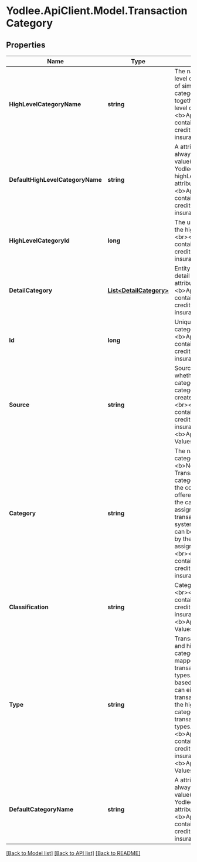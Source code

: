 # Yodlee.ApiClient.Model.TransactionCategory

## Properties

Name | Type | Description | Notes
------------ | ------------- | ------------- | -------------
**HighLevelCategoryName** | **string** | The name of the high level category. A group of similar transaction categories are clubbed together to form a high-level category.&lt;br&gt;&lt;br&gt;&lt;b&gt;Applicable containers&lt;/b&gt;: creditCard, investment, insurance, loan&lt;br&gt; | [optional] [readonly] 
**DefaultHighLevelCategoryName** | **string** | A attribute which will always hold the first value(initial name) of Yodlee defined highLevelCategoryName attribute.&lt;br&gt;&lt;br&gt;&lt;b&gt;Applicable containers&lt;/b&gt;: creditCard, investment, insurance, loan&lt;br&gt; | [optional] [readonly] 
**HighLevelCategoryId** | **long** | The unique identifier of the high level category.&lt;br&gt;&lt;br&gt;&lt;b&gt;Applicable containers&lt;/b&gt;: creditCard, investment, insurance, loan&lt;br&gt; | [optional] [readonly] 
**DetailCategory** | [**List&lt;DetailCategory&gt;**](DetailCategory.md) | Entity that provides detail category attributes&lt;br&gt;&lt;br&gt;&lt;b&gt;Applicable containers&lt;/b&gt;: creditCard, investment, insurance, loan&lt;br&gt; | [optional] [readonly] 
**Id** | **long** | Unique identifier of the category.&lt;br&gt;&lt;br&gt;&lt;b&gt;Applicable containers&lt;/b&gt;: creditCard, investment, insurance, loan&lt;br&gt; | [optional] [readonly] 
**Source** | **string** | Source used to identify whether the transaction category is user defined category or system created category.&lt;br&gt;&lt;br&gt;&lt;b&gt;Applicable containers&lt;/b&gt;: creditCard, investment, insurance, loan&lt;br&gt;&lt;b&gt;Applicable Values&lt;/b&gt;&lt;br&gt; | [optional] [readonly] 
**Category** | **string** | The name of the category.&lt;br&gt;&lt;b&gt;Note&lt;/b&gt;: Transaction categorization is one of the core features offered by Yodlee and the categories are assigned to the transactions by the system. Transactions can be clubbed together by the category that is assigned to them.  &lt;br&gt;&lt;br&gt;&lt;b&gt;Applicable containers&lt;/b&gt;: creditCard, investment, insurance, loan&lt;br&gt; | [optional] [readonly] 
**Classification** | **string** | Category Classification.&lt;br&gt;&lt;br&gt;&lt;b&gt;Applicable containers&lt;/b&gt;: creditCard, investment, insurance, loan&lt;br&gt;&lt;b&gt;Applicable Values&lt;/b&gt;&lt;br&gt; | [optional] [readonly] 
**Type** | **string** | Transaction categories and high-level categories are further mapped to five transaction category types. Customers, based on their needs can either use the transaction categories, the high-level categories, or the transaction category types. &lt;br&gt;&lt;br&gt;&lt;b&gt;Applicable containers&lt;/b&gt;: creditCard, investment, insurance, loan&lt;br&gt;&lt;b&gt;Applicable Values&lt;/b&gt;&lt;br&gt; | [optional] [readonly] 
**DefaultCategoryName** | **string** | A attribute which will always hold the first value(initial name) of Yodlee defined category attribute.&lt;br&gt;&lt;br&gt;&lt;b&gt;Applicable containers&lt;/b&gt;: creditCard, investment, insurance, loan&lt;br&gt; | [optional] [readonly] 

[[Back to Model list]](../README.md#documentation-for-models) [[Back to API list]](../README.md#documentation-for-api-endpoints) [[Back to README]](../README.md)

